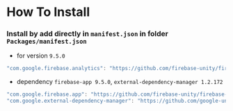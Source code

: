 # How To Install

### Install by add directly in `manifest.json` in folder `Packages/manifest.json`

- for version `9.5.0`
```csharp
"com.google.firebase.analytics": "https://github.com/firebase-unity/firebase-analytics.git?path=Assets/_Root#9.5.0",
```


- dependency `firebase-app 9.5.0`, `external-dependency-manager 1.2.172`
```csharp
"com.google.firebase.app": "https://github.com/firebase-unity/firebase-app.git?path=Assets/_Root#9.5.0",
"com.google.external-dependency-manager": "https://github.com/google-unity/external-dependency-manager.git?path=Assets/_Root#1.2.172",
```